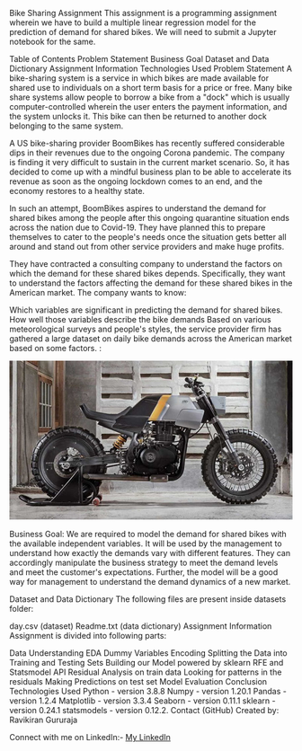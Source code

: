 Bike Sharing Assignment
This assignment is a programming assignment wherein we have to build a multiple linear regression model for the prediction of demand for shared bikes. We will need to submit a Jupyter notebook for the same.

Table of Contents
Problem Statement
Business Goal
Dataset and Data Dictionary
Assignment Information
Technologies Used
Problem Statement
A bike-sharing system is a service in which bikes are made available for shared use to individuals on a short term basis for a price or free. Many bike share systems allow people to borrow a bike from a "dock" which is usually computer-controlled wherein the user enters the payment information, and the system unlocks it. This bike can then be returned to another dock belonging to the same system.

A US bike-sharing provider BoomBikes has recently suffered considerable dips in their revenues due to the ongoing Corona pandemic. The company is finding it very difficult to sustain in the current market scenario. So, it has decided to come up with a mindful business plan to be able to accelerate its revenue as soon as the ongoing lockdown comes to an end, and the economy restores to a healthy state.

In such an attempt, BoomBikes aspires to understand the demand for shared bikes among the people after this ongoing quarantine situation ends across the nation due to Covid-19. They have planned this to prepare themselves to cater to the people's needs once the situation gets better all around and stand out from other service providers and make huge profits.

They have contracted a consulting company to understand the factors on which the demand for these shared bikes depends. Specifically, they want to understand the factors affecting the demand for these shared bikes in the American market. The company wants to know:

Which variables are significant in predicting the demand for shared bikes.
How well those variables describe the bike demands
Based on various meteorological surveys and people's styles, the service provider firm has gathered a large dataset on daily bike demands across the American market based on some factors. :

<center> <img src= "img/favourite_bike.jpg" alt="Ravikiran Gururaja"> </center>

Business Goal:
We are required to model the demand for shared bikes with the available independent variables. It will be used by the management to understand how exactly the demands vary with different features. They can accordingly manipulate the business strategy to meet the demand levels and meet the customer's expectations. Further, the model will be a good way for management to understand the demand dynamics of a new market.

Dataset and Data Dictionary
The following files are present inside datasets folder:

day.csv (dataset)
Readme.txt (data dictionary)
Assignment Information
Assignment is divided into following parts:

Data Understanding
EDA
Dummy Variables Encoding
Splitting the Data into Training and Testing Sets
Building our Model powered by sklearn RFE and Statsmodel API
Residual Analysis on train data
Looking for patterns in the residuals
Making Predictions on test set
Model Evaluation
Conclusion
Technologies Used
Python - version 3.8.8
Numpy - version 1.20.1
Pandas - version 1.2.4
Matplotlib - version 3.3.4
Seaborn - version 0.11.1
sklearn - version 0.24.1
statsmodels - version 0.12.2.
Contact (GitHub)
Created by:
Ravikiran Gururaja

Connect with me on LinkedIn:-
<a href="https://www.linkedin.com/in/g-ravikiran-650926274//">  My LinkedIn  </a>
